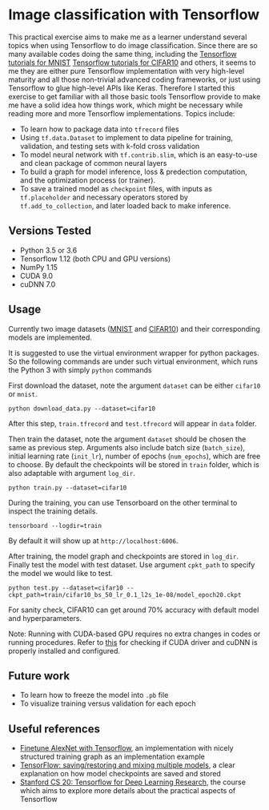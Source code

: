 # Image classification with Tensorflow
This practical exercise aims to make me as a learner understand several topics 
when using Tensorflow to do image classification.
Since there are so many available codes doing the same thing, including the
[Tensorflow tutorials for MNIST](https://www.tensorflow.org/tutorials/)
[Tensorflow tutorials for CIFAR10](https://www.tensorflow.org/tutorials/images/deep_cnn)
and others,
it seems to me they are either pure Tensorflow implementation with very high-level maturity and
all those non-trivial advanced coding frameworks,
or just using Tensorflow to glue high-level APIs like Keras.
Therefore I started this exercise to get familiar with all those basic tools Tensorflow provide
to make me have a solid idea how things work,
which might be necessary while reading more and more Tensorflow implementations.
Topics include:
- To learn how to package data into `tfrecord` files
- Using `tf.data.Dataset` to implement to data pipeline for training, validation, and testing sets 
  with k-fold cross validation
- To model neural network with `tf.contrib.slim`, which is an easy-to-use and clean package of common neural layers
- To build a graph for model inference, loss & predection computation, and the optimization process (or trainer).
- To save a trained model as `checkpoint` files, 
  with inputs as `tf.placeholder` and necessary operators stored by `tf.add_to_collection`,
  and later loaded back to make inference.
  
## Versions Tested
- Python 3.5 or 3.6
- Tensorflow 1.12 (both CPU and GPU versions)
- NumPy 1.15
- CUDA 9.0
- cuDNN 7.0

## Usage
Currently two image datasets
([MNIST](http://yann.lecun.com/exdb/mnist/) and 
[CIFAR10](https://www.cs.toronto.edu/~kriz/cifar.html))
and their corresponding models are implemented.

It is suggested to use the virtual environment wrapper for python packages.
So the following commands are under such virtual environment,
which runs the Python 3 with simply `python` commands

First download the dataset,
note the argument `dataset` can be either `cifar10` or `mnist`.
```
python download_data.py --dataset=cifar10
```
After this step, `train.tfrecord` and `test.tfrecord` will appear in `data` folder.

Then train the dataset,
note the argument `dataset` should be chosen the same as previous step.
Arguments also include batch size (`batch_size`), initial learning rate (`init_lr`), number of epochs (`num_epochs`),
which are free to choose.
By default the checkpoints will be stored in `train` folder,
which is also adaptable with argument `log_dir`.
```
python train.py --dataset=cifar10 
```
During the training, you can use Tensorboard on the other terminal to inspect the training details.
```
tensorboard --logdir=train
```
By default it will show up at `http://localhost:6006`.

After training, the model graph and checkpoints are stored in `log_dir`.
Finally test the model with test dataset.
Use argument `cpkt_path` to specify the model we would like to test.
```
python test.py --dataset=cifar10 --ckpt_path=train/cifar10_bs_50_lr_0.1_l2s_1e-08/model_epoch20.ckpt
```
For sanity check, CIFAR10 can get around 70% accuracy with default model and hyperparameters.

Note: Running with CUDA-based GPU requires no extra changes in codes or running procedures.
Refer to [this](
https://medium.com/@zhanwenchen/install-cuda-and-cudnn-for-tensorflow-gpu-on-ubuntu-79306e4ac04e)
for checking if CUDA driver and cuDNN is properly installed and configured.

## Future work
- To learn how to freeze the model into `.pb` file
- To visualize training versus validation for each epoch

## Useful references
- [Finetune AlexNet with Tensorflow](https://github.com/kratzert/finetune_alexnet_with_tensorflow),
  an implementation with nicely structured training graph as an implementation example
- [TensorFlow: saving/restoring and mixing multiple models](
  https://blog.metaflow.fr/tensorflow-saving-restoring-and-mixing-multiple-models-c4c94d5d7125),
  a clear explanation on how model checkpoints are saved and stored
- [Stanford CS 20: Tensorflow for Deep Learning Research](
  https://web.stanford.edu/class/cs20si/),
  the course which aims to explore more details about the practical aspects of Tensorflow
  
